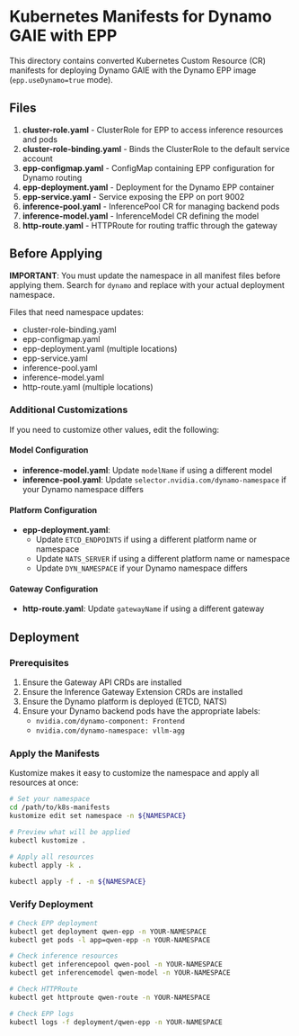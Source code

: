 # Kubernetes Manifests for Dynamo GAIE with EPP

This directory contains converted Kubernetes Custom Resource (CR) manifests for deploying Dynamo GAIE with the Dynamo EPP image (`epp.useDynamo=true` mode).

## Files

1. **cluster-role.yaml** - ClusterRole for EPP to access inference resources and pods
2. **cluster-role-binding.yaml** - Binds the ClusterRole to the default service account
3. **epp-configmap.yaml** - ConfigMap containing EPP configuration for Dynamo routing
4. **epp-deployment.yaml** - Deployment for the Dynamo EPP container
5. **epp-service.yaml** - Service exposing the EPP on port 9002
6. **inference-pool.yaml** - InferencePool CR for managing backend pods
7. **inference-model.yaml** - InferenceModel CR defining the model
8. **http-route.yaml** - HTTPRoute for routing traffic through the gateway

## Before Applying

**IMPORTANT**: You must update the namespace in all manifest files before applying them. Search for `dynamo` and replace with your actual deployment namespace.

Files that need namespace updates:

- cluster-role-binding.yaml
- epp-configmap.yaml
- epp-deployment.yaml (multiple locations)
- epp-service.yaml
- inference-pool.yaml
- inference-model.yaml
- http-route.yaml (multiple locations)

### Additional Customizations

If you need to customize other values, edit the following:

#### Model Configuration

- **inference-model.yaml**: Update `modelName` if using a different model
- **inference-pool.yaml**: Update `selector.nvidia.com/dynamo-namespace` if your Dynamo namespace differs

#### Platform Configuration

- **epp-deployment.yaml**:
  - Update `ETCD_ENDPOINTS` if using a different platform name or namespace
  - Update `NATS_SERVER` if using a different platform name or namespace
  - Update `DYN_NAMESPACE` if your Dynamo namespace differs

#### Gateway Configuration

- **http-route.yaml**: Update `gatewayName` if using a different gateway

## Deployment

### Prerequisites

1. Ensure the Gateway API CRDs are installed
2. Ensure the Inference Gateway Extension CRDs are installed
3. Ensure the Dynamo platform is deployed (ETCD, NATS)
4. Ensure your Dynamo backend pods have the appropriate labels:
   - `nvidia.com/dynamo-component: Frontend`
   - `nvidia.com/dynamo-namespace: vllm-agg`

### Apply the Manifests

Kustomize makes it easy to customize the namespace and apply all resources at once:

```bash
# Set your namespace
cd /path/to/k8s-manifests
kustomize edit set namespace -n ${NAMESPACE}

# Preview what will be applied
kubectl kustomize .

# Apply all resources
kubectl apply -k .
```

```bash
kubectl apply -f . -n ${NAMESPACE}
```

### Verify Deployment

```bash
# Check EPP deployment
kubectl get deployment qwen-epp -n YOUR-NAMESPACE
kubectl get pods -l app=qwen-epp -n YOUR-NAMESPACE

# Check inference resources
kubectl get inferencepool qwen-pool -n YOUR-NAMESPACE
kubectl get inferencemodel qwen-model -n YOUR-NAMESPACE

# Check HTTPRoute
kubectl get httproute qwen-route -n YOUR-NAMESPACE

# Check EPP logs
kubectl logs -f deployment/qwen-epp -n YOUR-NAMESPACE
```